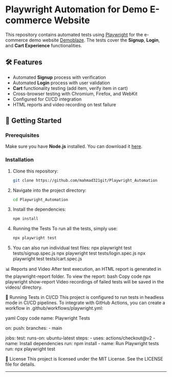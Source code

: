 # Playwright Automation for Demo E-commerce Website

This repository contains automated tests using [Playwright](https://playwright.dev) for the e-commerce demo website [Demoblaze](https://demoblaze.com/). The tests cover the **Signup**, **Login**, and **Cart Experience** functionalities.

## 🛠 Features

- Automated **Signup** process with verification
- Automated **Login** process with user validation
- **Cart** functionality testing (add item, verify item in cart)
- Cross-browser testing with Chromium, Firefox, and WebKit
- Configured for CI/CD integration
- HTML reports and video recording on test failure

## 🚀 Getting Started

### Prerequisites
Make sure you have **Node.js** installed. You can download it [here](https://nodejs.org/).

### Installation
1. Clone this repository:
   ```bash
   git clone https://github.com/mahmad321git/Playwright_Automation


2. Navigate into the project directory:
    ```bash
    cd Playwright_Automation

3. Install the dependencies:
    ```bash
    npm install

4. Running the Tests
    To run all the tests, simply use:
    ```bash
    npx playwright test

5. You can also run individual test files:
    npx playwright test tests/signup.spec.js
    npx playwright test tests/login.spec.js
    npx playwright test tests/cart.spec.js


📊 Reports and Video
After test execution, an HTML report is generated in the playwright-report folder. To view the report:
bash
Copy code
npx playwright show-report
Video recordings of failed tests will be saved in the videos/ directory.

🧪 Running Tests in CI/CD
This project is configured to run tests in headless mode in CI/CD pipelines. To integrate with GitHub Actions, you can create a workflow in .github/workflows/playwright.yml:

yaml
Copy code
name: Playwright Tests

on:
  push:
    branches:
      - main

jobs:
  test:
    runs-on: ubuntu-latest
    steps:
      - uses: actions/checkout@v2
      - name: Install dependencies
        run: npm install
      - name: Run Playwright tests
        run: npx playwright test

📝 License
This project is licensed under the MIT License. See the LICENSE file for details.

---

